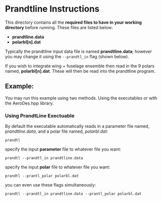 # Prandtline Instructions

This directory contains all the **required files to have in your working directory** before running. These
files are listed below:

* **prandtline.data**
* **polarbl[n].dat**

Typically the prandtline input data file is named **prandtline.data**; however you 
may change it using the ```--prandtl_in``` flag (shown below). 

If you wish to integrate wing + fuselage
ensemble then read in the 9 polars named, **polarbl[n].dat**. These will then be read into the prandtline program.


## Example:
You may run this example using two methods. Using the executables or with the AeroDes.hpp library.

### Using PrandtLine Exectuable
By default the executable automatically reads in a parameter file named, *prandtline.data*, and a polar file named, *polarbl.dat*:
```
prandtl
```

specify the input **parameter** file to whatever file you want:
```
prandtl --prandtl_in prandtline.data
```

specify the input **polar** file to whatever file you want:
```
prandtl --prantl_polar polarbl.dat
```

you can even use these flags simultaneously:
```
prandtl --prandtl_in prandtline.data --prantl_polar polarbl.dat
```